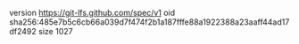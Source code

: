 version https://git-lfs.github.com/spec/v1
oid sha256:485e7b5c6cb66a039d7f474f2b1a187fffe88a1922388a23aaff44ad17df2492
size 1027

